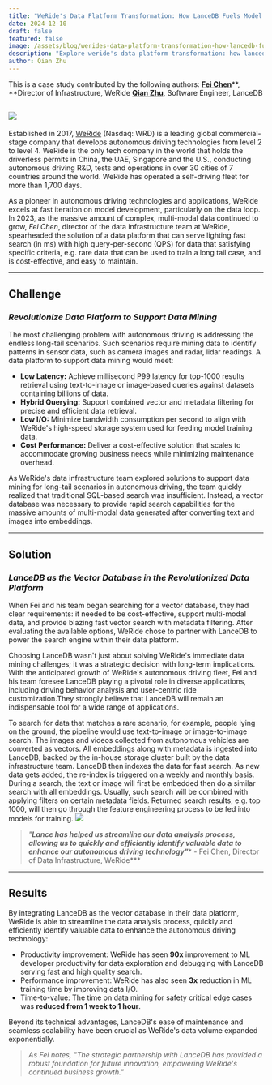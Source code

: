 ```yaml
---
title: "WeRide's Data Platform Transformation: How LanceDB Fuels Model Development Velocity"
date: 2024-12-10
draft: false
featured: false
image: /assets/blog/werides-data-platform-transformation-how-lancedb-fuels-model-development-velocity/werides-data-platform-transformation-how-lancedb-fuels-model-development-velocity.png
description: "Explore weride's data platform transformation: how lancedb fuels model development velocity with practical insights and expert guidance from the LanceDB team."
author: Qian Zhu
---
```


This is a case study contributed by the following authors:
[**Fei Chen**](https://www.linkedin.com/in/fei-chen-90364325/)**, **Director of Infrastructure, WeRide
[**Qian Zhu**](https://www.linkedin.com/in/qianzhu56/), Software Engineer, LanceDB

![](__GHOST_URL__/content/images/2024/12/Screenshot-2024-12-10-at-2.41.02-PM.png)
---

Established in 2017, [WeRide](https://www.weride.ai/) (Nasdaq: WRD) is a leading global commercial-stage company that develops autonomous driving technologies from level 2 to level 4. WeRide is the only tech company in the world that holds the driverless permits in China, the UAE, Singapore and the U.S., conducting autonomous driving R&D, tests and operations in over 30 cities of 7 countries around the world. WeRide has operated a self-driving fleet for more than 1,700 days.

As a pioneer in autonomous driving technologies and applications, WeRide excels at fast iteration on model development, particularly on the data loop. In 2023,  as the massive amount of complex, multi-modal data continued to grow, *Fei Chen*, director of the data infrastructure team at WeRide, spearheaded the solution of a data platform that can serve lighting fast search (in ms) with high query-per-second (QPS) for data that satisfying specific criteria, e.g. rare data that can be used to train a long tail case, and is cost-effective, and easy to maintain.

---

## Challenge

### ***Revolutionize Data Platform to Support Data Mining***

The most challenging problem with autonomous driving is addressing the endless long-tail scenarios. Such scenarios require mining data to identify patterns in sensor data, such as camera images and radar, lidar readings. A data platform to support data mining would meet:

- **Low Latency:** Achieve millisecond P99 latency for top-1000 results retrieval using text-to-image or image-based queries against datasets containing billions of data.
- **Hybrid Querying:** Support combined vector and metadata filtering for precise and efficient data retrieval.
- **Low I/O:** Minimize bandwidth consumption per second to align with WeRide's high-speed storage system used for feeding model training data.
- **Cost Performance:** Deliver a cost-effective solution that scales to accommodate growing business needs while minimizing maintenance overhead.

As WeRide's data infrastructure team explored solutions to support data mining for long-tail scenarios in autonomous driving, the team quickly realized that traditional SQL-based search was insufficient. Instead, a vector database was necessary to provide rapid search capabilities for the massive amounts of multi-modal data generated after converting text and images into embeddings.

---

## Solution

### ***LanceDB as the Vector Database in the Revolutionized Data Platform***

When Fei and his team began searching for a vector database, they had clear requirements: it needed to be cost-effective, support multi-modal data, and provide blazing fast vector search with metadata filtering. After evaluating the available options, WeRide chose to partner with LanceDB to power the search engine within their data platform.

Choosing LanceDB wasn't just about solving WeRide's immediate data mining challenges; it was a strategic decision with long-term implications. With the anticipated growth of WeRide's autonomous driving fleet, Fei and his team foresee LanceDB playing a pivotal role in diverse applications, including driving behavior analysis and user-centric ride customization.They strongly believe that LanceDB will remain an indispensable tool for a wide range of applications.

To search for data that matches a rare scenario, for example, people lying on the ground, the pipeline would use text-to-image or image-to-image search. The images and videos collected from autonomous vehicles are converted as vectors. All embeddings along with metadata is ingested into LanceDB, backed by the in-house storage cluster built by the data infrastructure team. LanceDB then indexes the data for fast search. As new data gets added, the re-index is triggered on a weekly and monthly basis. During a search, the text or image will first be embedded then do a similar search with all embeddings. Usually, such search will be combined with applying filters on certain metadata fields. Returned search results, e.g. top 1000, will then go through the feature engineering process to be fed into models for training.
![](https://lh7-rt.googleusercontent.com/docsz/AD_4nXd4i5kSa3ZsGlut2W1geK5YtrP9-hl837Q4QSjqzv10vpYreccRRvw6yKimM9IZRzSvlSuCVAh1NMxzcfZR-Ku4wNBvldujhiNriOGVi4ycqkl712rjvQxBiqnNPWM1EUHxo6W0P9XeQVJLhN7gofw?key=63t2jg9puKtfcYMUck6UZzO1)
> *"**Lance has helped us streamline our data analysis process, allowing us to quickly and efficiently identify valuable data to enhance our autonomous driving technology"**** - Fei Chen, Director of Data Infrastructure, WeRide***

---

## Results

By integrating LanceDB as the vector database in their data platform, WeRide is able to streamline the data analysis process, quickly and efficiently identify valuable data to enhance the autonomous driving technology:

- Productivity improvement: WeRide has seen **90x** improvement to ML developer productivity for data exploration and debugging with LanceDB serving fast and high quality search.
- Performance improvement: WeRide has also seen **3x** reduction in ML training time by improving data I/O.
- Time-to-value: The time on data mining for safety critical edge cases was **reduced from 1 week to 1 hour**.

Beyond its technical advantages, LanceDB's ease of maintenance and seamless scalability have been crucial as WeRide's data volume expanded exponentially. 

> *As Fei notes, "The strategic partnership with LanceDB has provided a robust foundation for future innovation, empowering WeRide's continued business growth."*

